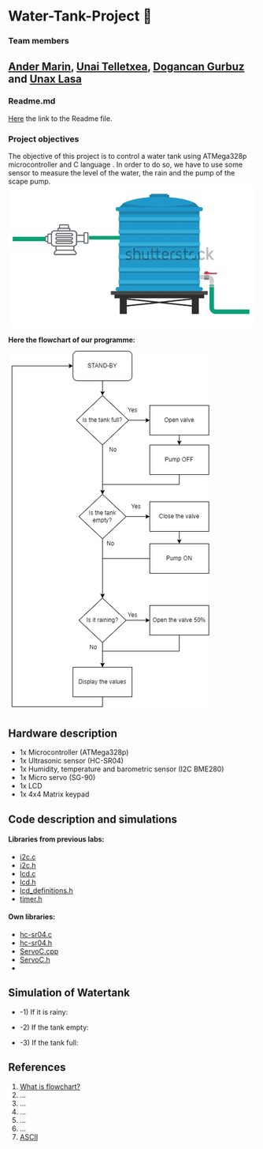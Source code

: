 # Water-Tank-Project 🚰

### Team members
[Ander Marin](https://github.com/andermarin), [Unai Telletxea](https://github.com/UTAN25), [Dogancan Gurbuz](https://github.com/DogancanG) and [Unax Lasa](https://github.com/unaxlasa)
--------------------------------------------------------------------------------------------------------------------------------------------------------------------------------
### Readme.md

[Here](https://github.com/unaxlasa/Water-Tank-Project/blob/main/README.md) the link to the Readme file.

### Project objectives
The objective of this project is to control a water tank using ATMega328p microcontroller and C language . In order to do so, we have to use some sensor to measure the level of the water, the rain and the pump of the scape pump.
![your figure](https://github.com/unaxlasa/Water-Tank-Project/blob/main/Schema.png)

**Here the flowchart of our programme:**

![your figure](https://github.com/unaxlasa/Water-Tank-Project/blob/main/Flowchart.drawio.png)

## Hardware description

- 1x Microcontroller (ATMega328p)
- 1x Ultrasonic sensor (HC-SR04)
- 1x Humidity, temperature and barometric sensor (I2C BME280)
- 1x Micro servo (SG-90)
- 1x LCD
- 1x 4x4 Matrix keypad

## Code description and simulations

#### Libraries from previous labs:

* [i2c.c](WaterTank/WaterTank/src/i2c.c)
* [i2c.h](WaterTank/WaterTank/src/i2c.h)
* [lcd.c](WaterTank/WaterTank/src/lcd.c)
* [lcd.h](WaterTank/WaterTank/src/lcd.h)
* [lcd_definitions.h](WaterTank/WaterTank/src/lcd_definitions.h)
* [timer.h](WaterTank/WaterTank/src/timer.h) 

#### Own libraries:
* [hc-sr04.c](WaterTank/WaterTank/src/hc-sr04.c)
* [hc-sr04.h](WaterTank/WaterTank/src/hc-sr04.h)
* [ServoC.cpp](WaterTank/WaterTank/src/ServoC.cpp)
* [ServoC.h](WaterTank/WaterTank/src/ServoC.h)
* 


## Simulation of Watertank
* -1) If it is rainy:


* -2) If the tank empty:


* -3) If the tank full:


## References
1) [What is flowchart?](https://www.breezetree.com/articles/what-is-a-flow-chart)
2) ...
3) ...
4) ...
5) ...
6) ...
7) [ASCII](https://www.asciitable.com/)



